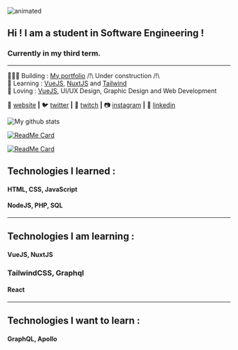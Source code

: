 ![animated](https://media.giphy.com/media/iH6bBb8FoIazylJEHj/source.gif)
## Hi ! I am a student in Software Engineering !  
### Currently in my third term.
___
👨🏼‍💻 Building : [My portfolio][website] /!\ Under construction /!\  
🧠 Learning : [VueJS][vuejs], [NuxtJS][nuxtjs] and [Tailwind][tailwind]  
💜 Loving : [VueJS][vuejs], UI/UX Design, Graphic Design and Web Development  

🏡 [website][website] **|** 
🐦 [twitter][twitter] **|** 
🎥 [twitch][twitch] **|** 
📷 [instagram][instagram] **|** 
👔 [linkedin][linkedin]

[vuejs]: http://https://vuejs.org/
[website]: https://nicdx.dev
[nuxtjs]: https://nuxtjs.org/
[tailwind]: https://www.tailwindcss.com
[twitter]: https://twitter.com/NDX_dev
[twitch]: https://twitch.tv/ndx_dev
[instagram]: https://instagram.com/nic_ndx
[linkedin]: https://linkedin.com/in/nicdx-dev  

![My github stats](https://github-readme-stats.vercel.app/api?username=nicolasd09&show_icons=true&theme=prussian)

[![ReadMe Card](https://github-readme-stats.vercel.app/api/pin/?username=nicolasd09&repo=vue-weather-app)](https://github.com/anuraghazra/github-readme-stats)

[![ReadMe Card](https://github-readme-stats.vercel.app/api/pin/?username=nicolasd09&repo=temp_converter)](https://github.com/anuraghazra/github-readme-stats)

## Technologies I learned :

#### HTML, CSS, JavaScript  
#### NodeJS, PHP, SQL
_____
## Technologies I am learning :
#### VueJS, NuxtJS
### TailwindCSS, Graphql
#### React
_____
## Technologies I want to learn :  
#### GraphQL, Apollo

